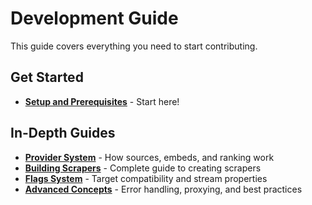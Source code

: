 # Development Guide

This guide covers everything you need to start contributing.

## Get Started
- **[Setup and Prerequisites](/in-depth/setup-and-prerequisites)** - Start here!

## In-Depth Guides

- **[Provider System](/in-depth/provider-system)** - How sources, embeds, and ranking work
- **[Building Scrapers](/in-depth/building-scrapers)** - Complete guide to creating scrapers  
- **[Flags System](/in-depth/flags)** - Target compatibility and stream properties
- **[Advanced Concepts](/in-depth/advanced-concepts)** - Error handling, proxying, and best practices
